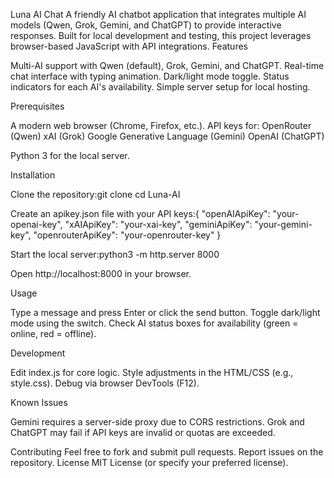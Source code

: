 Luna AI Chat
A friendly AI chatbot application that integrates multiple AI models (Qwen, Grok, Gemini, and ChatGPT) to provide interactive responses. Built for local development and testing, this project leverages browser-based JavaScript with API integrations.
Features

Multi-AI support with Qwen (default), Grok, Gemini, and ChatGPT.
Real-time chat interface with typing animation.
Dark/light mode toggle.
Status indicators for each AI's availability.
Simple server setup for local hosting.

Prerequisites

A modern web browser (Chrome, Firefox, etc.).
API keys for:
OpenRouter (Qwen)
xAI (Grok)
Google Generative Language (Gemini)
OpenAI (ChatGPT)


Python 3 for the local server.

Installation

Clone the repository:git clone <your-repo-url>
cd Luna-AI


Create an apikey.json file with your API keys:{
  "openAIApiKey": "your-openai-key",
  "xAIApiKey": "your-xai-key",
  "geminiApiKey": "your-gemini-key",
  "openrouterApiKey": "your-openrouter-key"
}


Start the local server:python3 -m http.server 8000


Open http://localhost:8000 in your browser.

Usage

Type a message and press Enter or click the send button.
Toggle dark/light mode using the switch.
Check AI status boxes for availability (green = online, red = offline).

Development

Edit index.js for core logic.
Style adjustments in the HTML/CSS (e.g., style.css).
Debug via browser DevTools (F12).

Known Issues

Gemini requires a server-side proxy due to CORS restrictions.
Grok and ChatGPT may fail if API keys are invalid or quotas are exceeded.

Contributing
Feel free to fork and submit pull requests. Report issues on the repository.
License
MIT License (or specify your preferred license).
